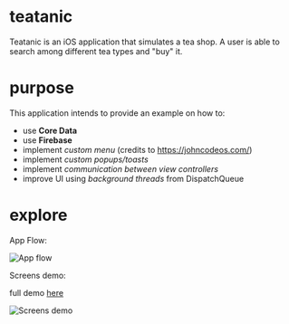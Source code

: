 # teatanic
Teatanic is an iOS application that simulates a tea shop. A user is able to search among different tea types and "buy" it.

# purpose
This application intends to provide an example on how to:
- use **Core Data**
- use **Firebase**
- implement *custom menu* (credits to https://johncodeos.com/)
- implement *custom popups/toasts*
- implement *communication between view controllers*
- improve UI using *background threads* from DispatchQueue

# explore
App Flow:

![App flow](https://i.ibb.co/5Wr4yK9/image-2.png)

Screens demo:

full demo [here](https://s9.gifyu.com/images/ezgif.com-gif-maker-183b252b90202e67e.gif)

![Screens demo](https://s9.gifyu.com/images/ezgif.com-gif-maker-183b252b90202e67e.gif)
